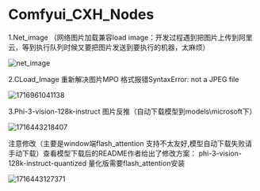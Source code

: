 # Comfyui_CXH_Nodes

1.Net_image （网络图片加载兼容load image：开发过程遇到把图片上传到阿里云，等到执行队列时候又要把图片发送到要执行的机器，太麻烦）

![net_image](https://github.com/StartHua/Comfyui_CXH_Nodes/assets/22284244/c9151015-8689-4f52-a12e-63a117590ef7)

2.CLoad_Image 重新解决图片MPO 格式报错SyntaxError: not a JPEG file

![1716961041138](https://github.com/StartHua/Comfyui_CXH_Nodes/assets/22284244/296e6bea-3625-41d4-a98f-e7705020074a)


3.Phi-3-vision-128k-instruct 图片反推（自动下载模型到models\microsoft下）

![1716443218407](https://github.com/StartHua/Comfyui_CXH_Nodes/assets/22284244/b8241d4b-bf33-4849-a5c1-a059615d4e2b)

注意修改（主要是window端flash_attention 支持不太友好,模型自动下载失败请手动下载）查看模型下载后的README作者给出了修改方案：
phi-3-vision-128k-instruct-quantized 量化版需要flash_attention安装

![1716443127371](https://github.com/StartHua/Comfyui_CXH_Nodes/assets/22284244/752be09a-3022-4c25-ad2e-cc4d7c63183c)
